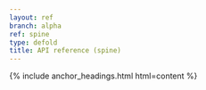 ```yaml
---
layout: ref
branch: alpha
ref: spine
type: defold
title: API reference (spine)
---
```

{% include anchor_headings.html html=content %}